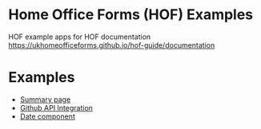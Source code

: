Home Office Forms (HOF) Examples
================================

HOF example apps for HOF documentation https://ukhomeofficeforms.github.io/hof-guide/documentation

# Examples

- [Summary page](./apps/summary-page/)
- [Github API Integration](./apps/github-api-integration/)
- [Date component](./apps/date-component/)
